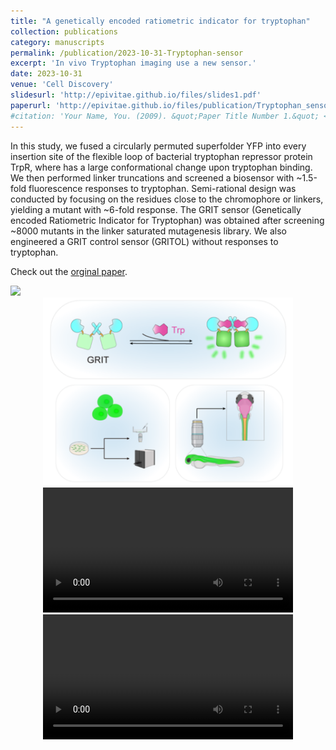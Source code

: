 ```yaml
---
title: "A genetically encoded ratiometric indicator for tryptophan"
collection: publications
category: manuscripts
permalink: /publication/2023-10-31-Tryptophan-sensor
excerpt: 'In vivo Tryptophan imaging use a new sensor.'
date: 2023-10-31
venue: 'Cell Discovery'
slidesurl: 'http://epivitae.github.io/files/slides1.pdf'
paperurl: 'http://epivitae.github.io/files/publication/Tryptophan_sensor.pdf'
#citation: 'Your Name, You. (2009). &quot;Paper Title Number 1.&quot; <i>Journal 1</i>. 1(1).'
---
```


In this study, we fused a circularly permuted superfolder YFP into every insertion site of the flexible loop of bacterial tryptophan repressor protein TrpR, where has a large conformational change upon tryptophan binding. We then performed linker truncations and screened a biosensor with ~1.5-fold fluorescence responses to tryptophan. Semi-rational design was conducted by focusing on the residues close to the chromophore or linkers, yielding a mutant with ~6-fold response. The GRIT sensor (Genetically encoded Ratiometric Indicator for Tryptophan) was obtained after screening ~8000 mutants in the linker saturated mutagenesis library. We also engineered a GRIT control sensor (GRITOL) without responses to tryptophan.

Check out the [orginal paper](https://www.nature.com/articles/s41421-023-00608-1).

<img src="/images/papers/GRIT_single-cell-QR.png" width="400px">


<div align="center">
    <img src="/images/papers/GRIT.png" width="400px">
</div>

<div align="center">
    <video width="400" controls>
      <source src="/images/papers/GRIT_single-cell.mp4" type="video/mp4">
      Your browser does not support the video tag.
    </video>
</div>

<div align="center">
    <video width="400" controls>
      <source src="/images/papers/GRIT_kinetics.mp4" type="video/mp4">
      Your browser does not support the video tag.
    </video>
</div>